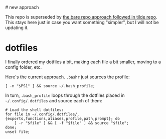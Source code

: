 # new approach

This repo is superseded by [the bare repo approach followed in tilde repo](https://github.com/zigotica/tilde). This stays here just in case you want something "simpler", but I will not be updating it.

# dotfiles

I finally ordered my dotfiles a bit, making each file a bit smaller, moving to a config folder, etc. 

Here's the current approach. `.bashr` just sources the profile:

```.bashrc
[ -n "$PS1" ] && source ~/.bash_profile;
```

In turn, `.bash_profile` loops through the dotfiles placed in `~/.config/.dotfiles` and source each of them:

```.bash_profile
# Load the shell dotfiles:
for file in ~/.config/.dotfiles/.{exports,functions,aliases,profile,path,prompt}; do
	[ -r "$file" ] && [ -f "$file" ] && source "$file";
done;
unset file;
```
